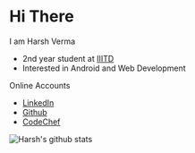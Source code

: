 # Hi There
I am Harsh Verma
- 2nd year student at [IIITD]()
- Interested in Android and Web Development

Online Accounts
- [LinkedIn](https://www.linkedin.com/in/harsh-verma-45423819b/)
- [Github](https://github.com/Harsh3305)
- [CodeChef](https://www.codechef.com/users/harsh3305)



![Harsh's github stats](https://github-readme-stats.vercel.app/api?username=Harsh3305&show_icons=true&theme=tokyonight)
